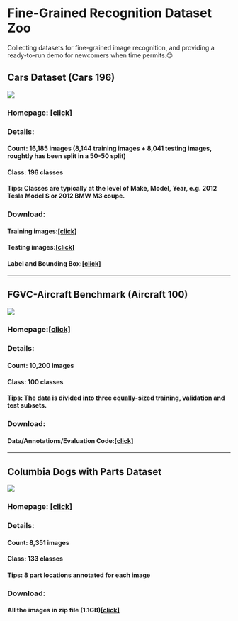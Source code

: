 # Fine-Grained Recognition Dataset Zoo
Collecting datasets for fine-grained image recognition, and providing a ready-to-run demo for newcomers when time permits.😊

## Cars Dataset (Cars 196)
![](https://ws1.sinaimg.cn/large/eac9dda7ly1fs2nfcm8z0j20m707u7gz.jpg)
### Homepage: [[click]](https://ai.stanford.edu/~jkrause/cars/car_dataset.html)
### Details:
#### Count: 16,185 images (8,144 **training images** + 8,041 **testing images**, roughtly has been split in a 50-50 split)
#### Class: 196 classes
#### Tips: Classes are typically at the level of Make, Model, Year, e.g. 2012 Tesla Model S or 2012 BMW M3 coupe.
### Download:
#### Training images:[[click]](http://imagenet.stanford.edu/internal/car196/cars_train.tgz)
#### Testing images:[[click]](http://imagenet.stanford.edu/internal/car196/cars_test.tgz)
#### Label and Bounding Box:[[click]](https://ai.stanford.edu/~jkrause/cars/car_devkit.tgz)
*****
## FGVC-Aircraft Benchmark (Aircraft 100)
![](https://ws1.sinaimg.cn/large/eac9dda7ly1fs2o6rg69ej20qq0hn4qp.jpg)
### Homepage:[[click]](http://www.robots.ox.ac.uk/~vgg/data/fgvc-aircraft/)
### Details:
#### Count: 10,200 images
#### Class: 100 classes
#### Tips: The data is divided into three equally-sized training, validation and test subsets.
### Download:
#### Data/Annotations/Evaluation Code:[[click]](http://www.robots.ox.ac.uk/~vgg/data/fgvc-aircraft/archives/fgvc-aircraft-2013b.tar.gz)
*****
## Columbia Dogs with Parts Dataset
![](https://ws1.sinaimg.cn/large/eac9dda7ly1fs2vv6klfkj20he08on6w.jpg)
### Homepage: [[click]](https://people.eecs.berkeley.edu/~kanazawa/)
### Details:
#### Count: 8,351 images
#### Class: 133 classes
#### Tips: 8 part locations annotated for each image
### Download:
#### All the images in zip file (1.1GB)[[click]](ftp://ftp.umiacs.umd.edu/pub/kanazawa/CU_Dogs.zip)

